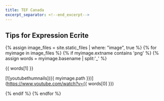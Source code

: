 ```yaml
---
title: TEF Canada
excerpt_separator: <!--end_excerpt-->
---
```


## Tips for Expression Ecrite
<!--end_excerpt-->

{% assign image_files = site.static_files | where: "image", true %}
{% for myimage in image_files %}
  {% if myimage.extname contains 'png' %}
    {% assign words = myimage.basename | split:'_' %} 
    <p> {{ words[1] }} <p/>
   [![youtubethumnails]({{ myimage.path }})](https://www.youtube.com/watch?v={{ words[0] }}) 
   
  {% endif %}
{% endfor %}


